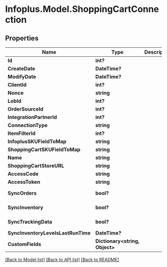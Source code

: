 # Infoplus.Model.ShoppingCartConnection
## Properties

Name | Type | Description | Notes
------------ | ------------- | ------------- | -------------
**Id** | **int?** |  | [optional] 
**CreateDate** | **DateTime?** |  | [optional] 
**ModifyDate** | **DateTime?** |  | [optional] 
**ClientId** | **int?** |  | [optional] 
**Nonce** | **string** |  | [optional] 
**LobId** | **int?** |  | 
**OrderSourceId** | **int?** |  | 
**IntegrationPartnerId** | **int?** |  | 
**ConnectionType** | **string** |  | 
**ItemFilterId** | **int?** |  | [optional] 
**InfoplusSKUFieldToMap** | **string** |  | 
**ShoppingCartSKUFieldToMap** | **string** |  | 
**Name** | **string** |  | 
**ShoppingCartStoreURL** | **string** |  | 
**AccessCode** | **string** |  | [optional] 
**AccessToken** | **string** |  | [optional] 
**SyncOrders** | **bool?** |  | [default to false]
**SyncInventory** | **bool?** |  | [default to false]
**SyncTrackingData** | **bool?** |  | [default to false]
**SyncInventoryLevelsLastRunTime** | **DateTime?** |  | [optional] 
**CustomFields** | **Dictionary&lt;string, Object&gt;** |  | [optional] 

[[Back to Model list]](../README.md#documentation-for-models) [[Back to API list]](../README.md#documentation-for-api-endpoints) [[Back to README]](../README.md)

